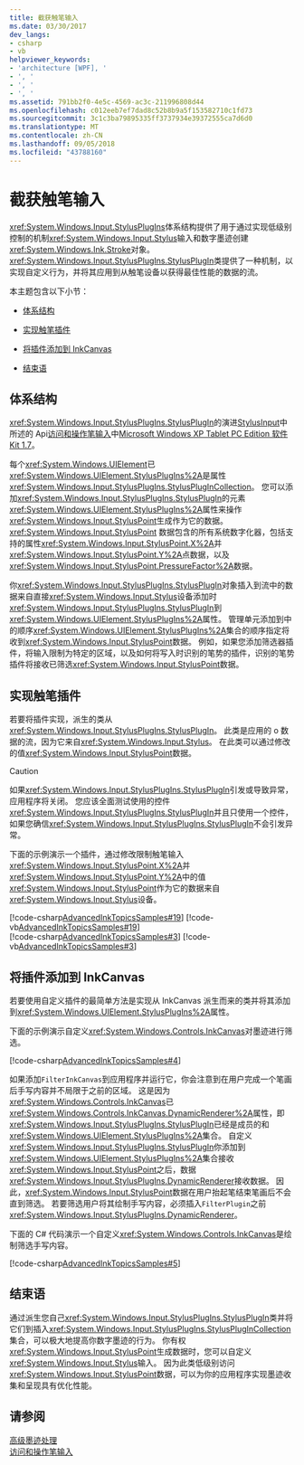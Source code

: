 ```yaml
---
title: 截获触笔输入
ms.date: 03/30/2017
dev_langs:
- csharp
- vb
helpviewer_keywords:
- 'architecture [WPF], '
- ', '
- ', '
- ', '
ms.assetid: 791bb2f0-4e5c-4569-ac3c-211996808d44
ms.openlocfilehash: c012eeb7ef7dad8c52b8b9a5f153582710c1fd73
ms.sourcegitcommit: 3c1c3ba79895335ff3737934e39372555ca7d6d0
ms.translationtype: MT
ms.contentlocale: zh-CN
ms.lasthandoff: 09/05/2018
ms.locfileid: "43788160"
---
```

# <a name="intercepting-input-from-the-stylus"></a>截获触笔输入
<xref:System.Windows.Input.StylusPlugIns>体系结构提供了用于通过实现低级别控制的机制<xref:System.Windows.Input.Stylus>输入和数字墨迹创建<xref:System.Windows.Ink.Stroke>对象。 <xref:System.Windows.Input.StylusPlugIns.StylusPlugIn>类提供了一种机制，以实现自定义行为，并将其应用到从触笔设备以获得最佳性能的数据的流。  
  
 本主题包含以下小节：  
  
-   [体系结构](#Architecture)  
  
-   [实现触笔插件](#ImplementingStylusPlugins)  
  
-   [将插件添加到 InkCanvas](#AddingYourPluginToAnInkCanvas)  
  
-   [结束语](#Conclusion)  
  
<a name="Architecture"></a>   
## <a name="architecture"></a>体系结构  
 <xref:System.Windows.Input.StylusPlugIns.StylusPlugIn>的演进[StylusInput](https://go.microsoft.com/fwlink/?LinkId=50753&clcid=0x409)中所述的 Api[访问和操作笔输入](https://go.microsoft.com/fwlink/?LinkId=50752&clcid=0x409)中[Microsoft Windows XP Tablet PC Edition 软件Kit 1.7](https://go.microsoft.com/fwlink/?linkid=11782&clcid=0x409)。  
  
 每个<xref:System.Windows.UIElement>已<xref:System.Windows.UIElement.StylusPlugIns%2A>是属性<xref:System.Windows.Input.StylusPlugIns.StylusPlugInCollection>。 您可以添加<xref:System.Windows.Input.StylusPlugIns.StylusPlugIn>的元素<xref:System.Windows.UIElement.StylusPlugIns%2A>属性来操作<xref:System.Windows.Input.StylusPoint>生成作为它的数据。 <xref:System.Windows.Input.StylusPoint> 数据包含的所有系统数字化器，包括支持的属性<xref:System.Windows.Input.StylusPoint.X%2A>并<xref:System.Windows.Input.StylusPoint.Y%2A>点数据，以及<xref:System.Windows.Input.StylusPoint.PressureFactor%2A>数据。  
  
 你<xref:System.Windows.Input.StylusPlugIns.StylusPlugIn>对象插入到流中的数据来自直接<xref:System.Windows.Input.Stylus>设备添加时<xref:System.Windows.Input.StylusPlugIns.StylusPlugIn>到<xref:System.Windows.UIElement.StylusPlugIns%2A>属性。 管理单元添加到中的顺序<xref:System.Windows.UIElement.StylusPlugIns%2A>集合的顺序指定将收到<xref:System.Windows.Input.StylusPoint>数据。 例如，如果您添加筛选器插件，将输入限制为特定的区域，以及如何将写入时识别的笔势的插件，识别的笔势插件将接收已筛选<xref:System.Windows.Input.StylusPoint>数据。  
  
<a name="ImplementingStylusPlugins"></a>   
## <a name="implementing-stylus-plug-ins"></a>实现触笔插件  
 若要将插件实现，派生的类从<xref:System.Windows.Input.StylusPlugIns.StylusPlugIn>。 此类是应用的 o 数据的流，因为它来自<xref:System.Windows.Input.Stylus>。 在此类可以通过修改的值<xref:System.Windows.Input.StylusPoint>数据。  
  
> [!CAUTION]
>  如果<xref:System.Windows.Input.StylusPlugIns.StylusPlugIn>引发或导致异常，应用程序将关闭。 您应该全面测试使用的控件<xref:System.Windows.Input.StylusPlugIns.StylusPlugIn>并且只使用一个控件，如果您确信<xref:System.Windows.Input.StylusPlugIns.StylusPlugIn>不会引发异常。  
  
 下面的示例演示一个插件，通过修改限制触笔输入<xref:System.Windows.Input.StylusPoint.X%2A>并<xref:System.Windows.Input.StylusPoint.Y%2A>中的值<xref:System.Windows.Input.StylusPoint>作为它的数据来自<xref:System.Windows.Input.Stylus>设备。  
  
 [!code-csharp[AdvancedInkTopicsSamples#19](../../../../samples/snippets/csharp/VS_Snippets_Wpf/AdvancedInkTopicsSamples/CSharp/DynamicRenderer.cs#19)]
 [!code-vb[AdvancedInkTopicsSamples#19](../../../../samples/snippets/visualbasic/VS_Snippets_Wpf/AdvancedInkTopicsSamples/VisualBasic/DynamicRenderer.vb#19)]  
[!code-csharp[AdvancedInkTopicsSamples#3](../../../../samples/snippets/csharp/VS_Snippets_Wpf/AdvancedInkTopicsSamples/CSharp/DynamicRenderer.cs#3)]
[!code-vb[AdvancedInkTopicsSamples#3](../../../../samples/snippets/visualbasic/VS_Snippets_Wpf/AdvancedInkTopicsSamples/VisualBasic/DynamicRenderer.vb#3)]  
  
<a name="AddingYourPluginToAnInkCanvas"></a>   
## <a name="adding-your-plug-in-to-an-inkcanvas"></a>将插件添加到 InkCanvas  
 若要使用自定义插件的最简单方法是实现从 InkCanvas 派生而来的类并将其添加到<xref:System.Windows.UIElement.StylusPlugIns%2A>属性。  
  
 下面的示例演示自定义<xref:System.Windows.Controls.InkCanvas>对墨迹进行筛选。  
  
 [!code-csharp[AdvancedInkTopicsSamples#4](../../../../samples/snippets/csharp/VS_Snippets_Wpf/AdvancedInkTopicsSamples/CSharp/Window1.xaml.cs#4)]  
  
 如果添加`FilterInkCanvas`到应用程序并运行它，你会注意到在用户完成一个笔画后手写内容并不局限于之前的区域。 这是因为<xref:System.Windows.Controls.InkCanvas>已<xref:System.Windows.Controls.InkCanvas.DynamicRenderer%2A>属性，即<xref:System.Windows.Input.StylusPlugIns.StylusPlugIn>已经是成员的和<xref:System.Windows.UIElement.StylusPlugIns%2A>集合。 自定义<xref:System.Windows.Input.StylusPlugIns.StylusPlugIn>你添加到<xref:System.Windows.UIElement.StylusPlugIns%2A>集合接收<xref:System.Windows.Input.StylusPoint>之后，数据<xref:System.Windows.Input.StylusPlugIns.DynamicRenderer>接收数据。 因此，<xref:System.Windows.Input.StylusPoint>数据在用户抬起笔结束笔画后不会直到筛选。 若要筛选用户将其绘制手写内容，必须插入`FilterPlugin`之前<xref:System.Windows.Input.StylusPlugIns.DynamicRenderer>。  
  
 下面的 C# 代码演示一个自定义<xref:System.Windows.Controls.InkCanvas>是绘制筛选手写内容。  
  
 [!code-csharp[AdvancedInkTopicsSamples#5](../../../../samples/snippets/csharp/VS_Snippets_Wpf/AdvancedInkTopicsSamples/CSharp/Window1.xaml.cs#5)]  
  
<a name="Conclusion"></a>   
## <a name="conclusion"></a>结束语  
 通过派生您自己<xref:System.Windows.Input.StylusPlugIns.StylusPlugIn>类并将它们到插入<xref:System.Windows.Input.StylusPlugIns.StylusPlugInCollection>集合，可以极大地提高你数字墨迹的行为。 你有权<xref:System.Windows.Input.StylusPoint>生成数据时，您可以自定义<xref:System.Windows.Input.Stylus>输入。 因为此类低级别访问<xref:System.Windows.Input.StylusPoint>数据，可以为你的应用程序实现墨迹收集和呈现具有优化性能。  
  
## <a name="see-also"></a>请参阅  
 [高级墨迹处理](../../../../docs/framework/wpf/advanced/advanced-ink-handling.md)  
 [访问和操作笔输入](https://go.microsoft.com/fwlink/?LinkId=50752&clcid=0x409)
